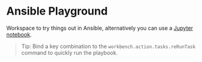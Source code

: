 # Ansible Playground

Workspace to try things out in Ansible, alternatively you can use a [Jupyter notebook](https://github.com/ansible/ansible-jupyter-kernel).

> Tip: Bind a key combination to the `workbench.action.tasks.reRunTask` command to quickly run the playbook.
